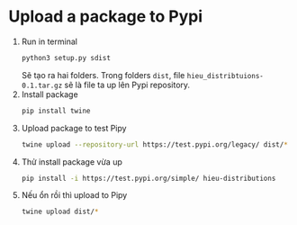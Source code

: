 # Upload a package to Pypi

1. Run in terminal
   ```bash
   python3 setup.py sdist
   ```
   Sẽ tạo ra hai folders. Trong folders `dist`, file `hieu_distribtuions-0.1.tar.gz` sẽ là file ta up lên Pypi 
   repository.
2. Install package
   ```bash
   pip install twine
   ```
3. Upload package to test Pipy
   ```bash
   twine upload --repository-url https://test.pypi.org/legacy/ dist/*
   ```
4. Thử install package vừa up
   ```bash
   pip install -i https://test.pypi.org/simple/ hieu-distributions
   ```
5. Nếu ổn rồi thì upload to Pipy
   ```bash
   twine upload dist/*
   ```